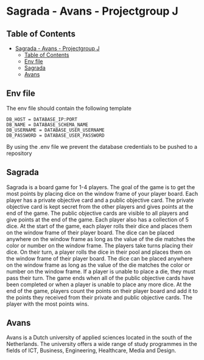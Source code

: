 # Sagrada - Avans - Projectgroup J

## Table of Contents
- [Sagrada - Avans - Projectgroup J](#sagrada---avans---projectgroup-j)
  - [Table of Contents](#table-of-contents)
  - [Env file](#env-file)
  - [Sagrada](#sagrada)
  - [Avans](#avans)
## Env file

The env file should contain the following template
```env
DB_HOST = DATABASE_IP:PORT
DB_NAME = DATABASE_SCHEMA_NAME
DB_USERNAME = DATABASE_USER_USERNAME
DB_PASSWORD = DATABASE_USER_PASSWORD
```

By using the .env file we prevent the database credentials to be pushed to a repository

## Sagrada

Sagrada is a board game for 1-4 players. The goal of the game is to get the most points by placing dice on the window frame of your player board. Each player has a private objective card and a public objective card. The private objective card is kept secret from the other players and gives points at the end of the game. The public objective cards are visible to all players and give points at the end of the game. Each player also has a collection of 5 dice. At the start of the game, each player rolls their dice and places them on the window frame of their player board. The dice can be placed anywhere on the window frame as long as the value of the die matches the color or number on the window frame. The players take turns placing their dice. On their turn, a player rolls the dice in their pool and places them on the window frame of their player board. The dice can be placed anywhere on the window frame as long as the value of the die matches the color or number on the window frame. If a player is unable to place a die, they must pass their turn. The game ends when all of the public objective cards have been completed or when a player is unable to place any more dice. At the end of the game, players count the points on their player board and add it to the points they received from their private and public objective cards. The player with the most points wins.

## Avans

Avans is a Dutch university of applied sciences located in the south of the Netherlands. The university offers a wide range of study programmes in the fields of ICT, Business, Engineering, Healthcare, Media and Design.

